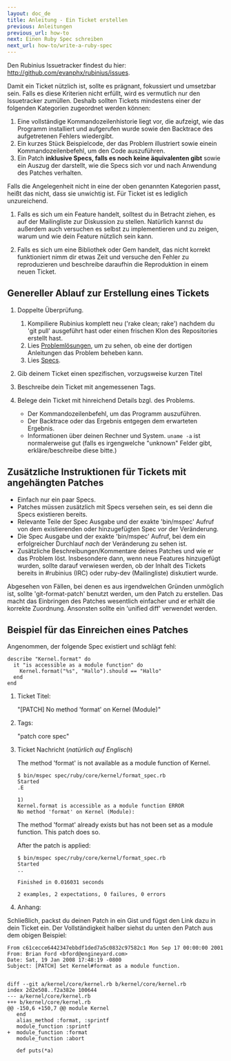 ```yaml
---
layout: doc_de
title: Anleitung - Ein Ticket erstellen
previous: Anleitungen
previous_url: how-to
next: Einen Ruby Spec schreiben
next_url: how-to/write-a-ruby-spec
---
```


Den Rubinius Issuetracker findest du hier: 
<http://github.com/evanphx/rubinius/issues>.

Damit ein Ticket nützlich ist, sollte es prägnant, fokussiert und umsetzbar 
sein. Falls es diese Kriterien nicht erfüllt, wird es vermutlich nur den 
Issuetracker zumüllen. Deshalb sollten Tickets mindestens einer der folgenden 
Kategorien zugeordnet werden können:

  1. Eine vollständige Kommandozeilenhistorie liegt vor, die aufzeigt, wie das 
     Programm installiert und aufgerufen wurde sowie den Backtrace des
     aufgetretenen Fehlers wiedergibt.
  2. Ein kurzes Stück Beispielcode, der das Problem illustriert sowie einein 
     Kommandozeilenbefehl, um den Code auszuführen.
  3. Ein Patch **inklusive Specs, falls es noch keine äquivalenten
     gibt** sowie ein Auszug der darstellt, wie die Specs sich vor und nach 
     Anwendung des Patches verhalten.

Falls die Angelegenheit nicht in eine der oben genannten Kategorien passt, 
heißt das nicht, dass sie unwichtig ist. Für Ticket ist es lediglich 
unzureichend.

  1. Falls es sich um ein Feature handelt, solltest du in Betracht ziehen, es 
     auf der Mailingliste zur Diskussion zu stellen. Natürlich kannst du 
     außerdem auch versuchen es selbst zu implementieren und zu zeigen, warum 
     und wie dein Feature nützlich sein kann.

  2. Falls es sich um eine Bibliothek oder Gem handelt, das nicht korrekt 
     funktioniert nimm dir etwas Zeit und versuche den Fehler zu reproduzieren
     und beschreibe daraufhin die Reproduktion in einem neuen Ticket.


## Genereller Ablauf zur Erstellung eines Tickets

  1. Doppelte Überprüfung.

     1. Kompiliere Rubinius komplett neu ('rake clean; rake') nachdem du 
        'git pull' ausgeführt hast oder einen frischen Klon des Repositories 
        erstellt hast.
     2. Lies [Problemlösungen](/doc/de/getting-started/troubleshooting),
        um zu sehen, ob eine der dortigen Anleitungen das Problem beheben kann.
     3. Lies [Specs](/doc/de/specs/).

  2. Gib deinem Ticket einen spezifischen, vorzugsweise kurzen Titel

  3. Beschreibe dein Ticket mit angemessenen Tags.

  4. Belege dein Ticket mit hinreichend Details bzgl. des Problems.

     *  Der Kommandozeilenbefehl, um das Programm auszuführen.
     *  Der Backtrace oder das Ergebnis entgegen dem erwarteten Ergebnis.
     *  Informationen über deinen Rechner und System. `uname -a` ist
        normalerweise gut (falls es irgengwelche "unknown" Felder
        gibt, erkläre/beschreibe diese bitte.)


## Zusätzliche Instruktionen für Tickets mit angehängten Patches

  *  Einfach nur ein paar Specs.
  *  Patches müssen zusätzlich mit Specs versehen sein, es sei denn die Specs 
     existieren bereits.
  *  Relevante Teile der Spec Ausgabe und der exakte 'bin/mspec' Aufruf von dem
     existierenden oder hinzugefügten Spec *vor* der Veränderung.
  *  Die Spec Ausgabe und der exakte 'bin/mspec' Aufruf, bei dem ein 
     erfolgreicher Durchlauf *nach* der Veränderung zu sehen ist.
  *  Zusätzliche Beschreibungen/Kommentare deines Patches und wie er das 
     Problem löst. Insbesondere dann, wenn neue Features hinzugefügt wurden, 
     sollte darauf verwiesen werden, ob der Inhalt des Tickets bereits in 
     #rubinius (IRC) oder ruby-dev (Mailingliste) diskutiert wurde.

Abgesehen von Fällen, bei denen es aus irgendwelchen Gründen unmöglich ist, 
sollte 'git-format-patch' benutzt werden, um den Patch zu erstellen. Das macht
das Einbringen des Patches wesentlich einfacher und er erhält die korrekte 
Zuordnung. Ansonsten sollte ein 'unified diff' verwendet werden.

## Beispiel für das Einreichen eines Patches

Angenommen, der folgende Spec existiert und schlägt fehl:

    describe "Kernel.format" do
      it "is accessible as a module function" do
        Kernel.format("%s", "Hallo").should == "Hallo"
      end
    end

1. Ticket Titel:

   "[PATCH] No method 'format' on Kernel (Module)"

2. Tags:

   "patch core spec"

3. Ticket Nachricht (<i>natürlich auf Englisch</i>)

   The method 'format' is not available as a module function of Kernel.

       $ bin/mspec spec/ruby/core/kernel/format_spec.rb
       Started
       .E

       1)
       Kernel.format is accessible as a module function ERROR
       No method 'format' on Kernel (Module):

   The method 'format' already exists but has not been set as a module
   function.  This patch does so.

   After the patch is applied:

       $ bin/mspec spec/ruby/core/kernel/format_spec.rb
       Started
       ..

       Finished in 0.016031 seconds

       2 examples, 2 expectations, 0 failures, 0 errors

4. Anhang:

Schließlich, packst du deinen Patch in ein Gist und fügst den Link dazu in
dein Ticket ein. Der Vollständigkeit halber siehst du unten den Patch aus dem 
obigen Beispiel:

    From c61cecce6442347ebbdf1ded7a5c0832c97582c1 Mon Sep 17 00:00:00 2001
    From: Brian Ford <bford@engineyard.com>
    Date: Sat, 19 Jan 2008 17:48:19 -0800
    Subject: [PATCH] Set Kernel#format as a module function.


    diff --git a/kernel/core/kernel.rb b/kernel/core/kernel.rb
    index 2d2e508..f2a382e 100644
    --- a/kernel/core/kernel.rb
    +++ b/kernel/core/kernel.rb
    @@ -150,6 +150,7 @@ module Kernel
       end
       alias_method :format, :sprintf
       module_function :sprintf
    +  module_function :format
       module_function :abort

       def puts(*a)
